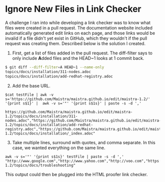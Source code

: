 ---
---

# Ignore New Files in Link Checker

A challenge I ran into while developing a link checker was to know what files were created in a pull request. The documentation website included automatically generated edit links on each page, and those links would be invalid if a file didn't yet exist in GitHub, which they wouldn't if the pull request was creating them.  Described below is the solution I created. 


1. First, get a list of files added in the pull request.  The diff-filter says to only include **A**dded files and the HEAD~1 looks at 1 commit back. 
```bash
$ git diff --diff-filter=A HEAD~1 --name-only
topics/docs/installation/311-nodes.adoc
topics/docs/installation/add-redhat-registry.adoc
```
2. Add the base URL.
```
$cat testFile | awk -v s='https://github.com/Maistra/maistra.github.io/edit/maistra-1.2/' '{print s$1}' |  awk -v s='"' '{print s$1s}' | paste -s -d ','

https://github.com/Maistra/maistra.github.io/edit/maistra-1.2/topics/docs/installation/311-nodes.adoc","https://github.com/Maistra/maistra.github.io/edit/maistra-1.2/topics/docs/installation/add-redhat-registry.adoc","https://github.com/Maistra/maistra.github.io/edit/maistra-1.2/topics/docs/installation/_index.adoc"
```
3. Take multiple lines, surround with quotes, and comma separate. In this case, we wanted everything on the same line.
```
awk -v s='"' '{print s$1s}' testFile | paste -s -d ','
"http://www.google.com","http://www.yahoo.com","http://voo.com","https://github.com/Maistra/maistra.github.io/edit/maistra-1.2/topics/docs/troubleshooting"
```

This output could then be plugged into the HTML proofer link checker. 